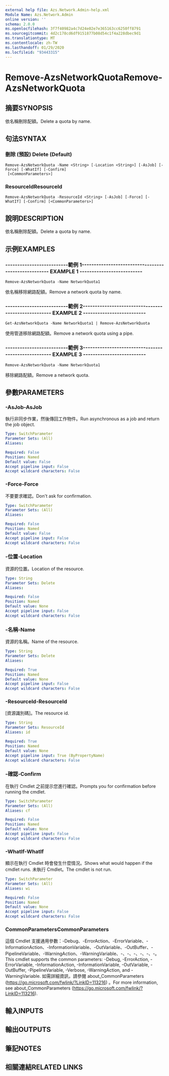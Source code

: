 ```yaml
---
external help file: Azs.Network.Admin-help.xml
Module Name: Azs.Network.Admin
online version: ''
schema: 2.0.0
ms.openlocfilehash: 3f7f40982a4c7d24e02e7e365163cc6250ff8791
ms.sourcegitcommit: 4d2c178cd6df9151877b08d54c1f4a228dbec9d1
ms.translationtype: MT
ms.contentlocale: zh-TW
ms.lasthandoff: 01/29/2020
ms.locfileid: "93443315"
---
```

# <span data-ttu-id="10c82-101">Remove-AzsNetworkQuota</span><span class="sxs-lookup"><span data-stu-id="10c82-101">Remove-AzsNetworkQuota</span></span>

## <span data-ttu-id="10c82-102">摘要</span><span class="sxs-lookup"><span data-stu-id="10c82-102">SYNOPSIS</span></span>
<span data-ttu-id="10c82-103">依名稱刪除配額。</span><span class="sxs-lookup"><span data-stu-id="10c82-103">Delete a quota by name.</span></span>

## <span data-ttu-id="10c82-104">句法</span><span class="sxs-lookup"><span data-stu-id="10c82-104">SYNTAX</span></span>

### <span data-ttu-id="10c82-105">刪除 (預設) </span><span class="sxs-lookup"><span data-stu-id="10c82-105">Delete (Default)</span></span>
```
Remove-AzsNetworkQuota -Name <String> [-Location <String>] [-AsJob] [-Force] [-WhatIf] [-Confirm]
 [<CommonParameters>]
```

### <span data-ttu-id="10c82-106">ResourceId</span><span class="sxs-lookup"><span data-stu-id="10c82-106">ResourceId</span></span>
```
Remove-AzsNetworkQuota -ResourceId <String> [-AsJob] [-Force] [-WhatIf] [-Confirm] [<CommonParameters>]
```

## <span data-ttu-id="10c82-107">說明</span><span class="sxs-lookup"><span data-stu-id="10c82-107">DESCRIPTION</span></span>
<span data-ttu-id="10c82-108">依名稱刪除配額。</span><span class="sxs-lookup"><span data-stu-id="10c82-108">Delete a quota by name.</span></span>

## <span data-ttu-id="10c82-109">示例</span><span class="sxs-lookup"><span data-stu-id="10c82-109">EXAMPLES</span></span>

### <span data-ttu-id="10c82-110">--------------------------範例 1--------------------------</span><span class="sxs-lookup"><span data-stu-id="10c82-110">-------------------------- EXAMPLE 1 --------------------------</span></span>
```
Remove-AzsNetworkQuota -Name NetworkQuota1
```

<span data-ttu-id="10c82-111">依名稱移除網路配額。</span><span class="sxs-lookup"><span data-stu-id="10c82-111">Remove a network quota by name.</span></span>

### <span data-ttu-id="10c82-112">--------------------------範例 2--------------------------</span><span class="sxs-lookup"><span data-stu-id="10c82-112">-------------------------- EXAMPLE 2 --------------------------</span></span>
```
Get-AzsNetworkQuota -Name NetworkQuota1 | Remove-AzsNetworkQuota
```

<span data-ttu-id="10c82-113">使用管道移除網路配額。</span><span class="sxs-lookup"><span data-stu-id="10c82-113">Remove a network quota using a pipe.</span></span>

### <span data-ttu-id="10c82-114">--------------------------範例 3--------------------------</span><span class="sxs-lookup"><span data-stu-id="10c82-114">-------------------------- EXAMPLE 3 --------------------------</span></span>
```
Remove-AzsNetworkQuota -Name NetworkQuota1
```

<span data-ttu-id="10c82-115">移除網路配額。</span><span class="sxs-lookup"><span data-stu-id="10c82-115">Remove a network quota.</span></span>

## <span data-ttu-id="10c82-116">參數</span><span class="sxs-lookup"><span data-stu-id="10c82-116">PARAMETERS</span></span>

### <span data-ttu-id="10c82-117">-AsJob</span><span class="sxs-lookup"><span data-stu-id="10c82-117">-AsJob</span></span>
<span data-ttu-id="10c82-118">執行非同步作業，然後傳回工作物件。</span><span class="sxs-lookup"><span data-stu-id="10c82-118">Run asynchronous as a job and return the job object.</span></span>

```yaml
Type: SwitchParameter
Parameter Sets: (All)
Aliases: 

Required: False
Position: Named
Default value: False
Accept pipeline input: False
Accept wildcard characters: False
```

### <span data-ttu-id="10c82-119">-Force</span><span class="sxs-lookup"><span data-stu-id="10c82-119">-Force</span></span>
<span data-ttu-id="10c82-120">不要要求確認。</span><span class="sxs-lookup"><span data-stu-id="10c82-120">Don't ask for confirmation.</span></span>

```yaml
Type: SwitchParameter
Parameter Sets: (All)
Aliases: 

Required: False
Position: Named
Default value: False
Accept pipeline input: False
Accept wildcard characters: False
```

### <span data-ttu-id="10c82-121">-位置</span><span class="sxs-lookup"><span data-stu-id="10c82-121">-Location</span></span>
<span data-ttu-id="10c82-122">資源的位置。</span><span class="sxs-lookup"><span data-stu-id="10c82-122">Location of the resource.</span></span>

```yaml
Type: String
Parameter Sets: Delete
Aliases: 

Required: False
Position: Named
Default value: None
Accept pipeline input: False
Accept wildcard characters: False
```

### <span data-ttu-id="10c82-123">-名稱</span><span class="sxs-lookup"><span data-stu-id="10c82-123">-Name</span></span>
<span data-ttu-id="10c82-124">資源的名稱。</span><span class="sxs-lookup"><span data-stu-id="10c82-124">Name of the resource.</span></span>

```yaml
Type: String
Parameter Sets: Delete
Aliases: 

Required: True
Position: Named
Default value: None
Accept pipeline input: False
Accept wildcard characters: False
```

### <span data-ttu-id="10c82-125">-ResourceId</span><span class="sxs-lookup"><span data-stu-id="10c82-125">-ResourceId</span></span>
<span data-ttu-id="10c82-126">[資源識別碼]。</span><span class="sxs-lookup"><span data-stu-id="10c82-126">The resource id.</span></span>

```yaml
Type: String
Parameter Sets: ResourceId
Aliases: id

Required: True
Position: Named
Default value: None
Accept pipeline input: True (ByPropertyName)
Accept wildcard characters: False
```

### <span data-ttu-id="10c82-127">-確認</span><span class="sxs-lookup"><span data-stu-id="10c82-127">-Confirm</span></span>
<span data-ttu-id="10c82-128">在執行 Cmdlet 之前提示您進行確認。</span><span class="sxs-lookup"><span data-stu-id="10c82-128">Prompts you for confirmation before running the cmdlet.</span></span>

```yaml
Type: SwitchParameter
Parameter Sets: (All)
Aliases: cf

Required: False
Position: Named
Default value: None
Accept pipeline input: False
Accept wildcard characters: False
```

### <span data-ttu-id="10c82-129">-WhatIf</span><span class="sxs-lookup"><span data-stu-id="10c82-129">-WhatIf</span></span>
<span data-ttu-id="10c82-130">顯示在執行 Cmdlet 時會發生什麼情況。</span><span class="sxs-lookup"><span data-stu-id="10c82-130">Shows what would happen if the cmdlet runs.</span></span>
<span data-ttu-id="10c82-131">未執行 Cmdlet。</span><span class="sxs-lookup"><span data-stu-id="10c82-131">The cmdlet is not run.</span></span>

```yaml
Type: SwitchParameter
Parameter Sets: (All)
Aliases: wi

Required: False
Position: Named
Default value: None
Accept pipeline input: False
Accept wildcard characters: False
```

### <span data-ttu-id="10c82-132">CommonParameters</span><span class="sxs-lookup"><span data-stu-id="10c82-132">CommonParameters</span></span>
<span data-ttu-id="10c82-133">這個 Cmdlet 支援通用參數：-Debug、-ErrorAction、-ErrorVariable、-InformationAction、-InformationVariable、-OutVariable、-OutBuffer、-PipelineVariable、-WarningAction、-WarningVariable、-、-、-、-、-、-。</span><span class="sxs-lookup"><span data-stu-id="10c82-133">This cmdlet supports the common parameters: -Debug, -ErrorAction, -ErrorVariable, -InformationAction, -InformationVariable, -OutVariable, -OutBuffer, -PipelineVariable, -Verbose, -WarningAction, and -WarningVariable.</span></span> <span data-ttu-id="10c82-134">如需詳細資訊，請參閱 about_CommonParameters (https://go.microsoft.com/fwlink/?LinkID=113216) 。</span><span class="sxs-lookup"><span data-stu-id="10c82-134">For more information, see about_CommonParameters (https://go.microsoft.com/fwlink/?LinkID=113216).</span></span>

## <span data-ttu-id="10c82-135">輸入</span><span class="sxs-lookup"><span data-stu-id="10c82-135">INPUTS</span></span>

## <span data-ttu-id="10c82-136">輸出</span><span class="sxs-lookup"><span data-stu-id="10c82-136">OUTPUTS</span></span>

## <span data-ttu-id="10c82-137">筆記</span><span class="sxs-lookup"><span data-stu-id="10c82-137">NOTES</span></span>

## <span data-ttu-id="10c82-138">相關連結</span><span class="sxs-lookup"><span data-stu-id="10c82-138">RELATED LINKS</span></span>

